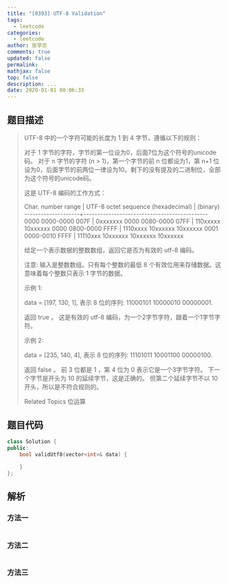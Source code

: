 ```yaml
---
title: "[0393] UTF-8 Validation"
tags:
  - leetcode
categories:
  - leetcode
author: 张学志
comments: true
updated: false
permalink:
mathjax: false
top: false
description: ...
date: 2020-01-01 00:06:33
---
```


## 题目描述

> UTF-8 中的一个字符可能的长度为 1 到 4 字节，遵循以下的规则： 
> 
> 
> 对于 1 字节的字符，字节的第一位设为0，后面7位为这个符号的unicode码。 
> 对于 n 字节的字符 (n > 1)，第一个字节的前 n 位都设为1，第 n+1 位设为0，后面字节的前两位一律设为10。剩下的没有提及的二进制位，全部为这个符号的unicode码。 
> 
> 
> 这是 UTF-8 编码的工作方式： 
> 
> 
> Char. number range  |        UTF-8 octet sequence
> (hexadecimal)    |              (binary)
> --------------------+---------------------------------------------
> 0000 0000-0000 007F | 0xxxxxxx
> 0000 0080-0000 07FF | 110xxxxx 10xxxxxx
> 0000 0800-0000 FFFF | 1110xxxx 10xxxxxx 10xxxxxx
> 0001 0000-0010 FFFF | 11110xxx 10xxxxxx 10xxxxxx 10xxxxxx
> 
> 
> 给定一个表示数据的整数数组，返回它是否为有效的 utf-8 编码。 
> 
> 注意: 
> 输入是整数数组。只有每个整数的最低 8 个有效位用来存储数据。这意味着每个整数只表示 1 字节的数据。 
> 
> 示例 1: 
> 
> 
> data = [197, 130, 1], 表示 8 位的序列: 11000101 10000010 00000001.
> 
> 返回 true 。
> 这是有效的 utf-8 编码，为一个2字节字符，跟着一个1字节字符。
> 
> 
> 示例 2: 
> 
> 
> data = [235, 140, 4], 表示 8 位的序列: 11101011 10001100 00000100.
> 
> 返回 false 。
> 前 3 位都是 1 ，第 4 位为 0 表示它是一个3字节字符。
> 下一个字节是开头为 10 的延续字节，这是正确的。
> 但第二个延续字节不以 10 开头，所以是不符合规则的。
> 
> Related Topics 位运算

## 题目代码

```cpp
class Solution {
public:
    bool validUtf8(vector<int>& data) {
        
    }
};
```

## 解析

### 方法一

```cpp

```

### 方法二

```cpp

```

### 方法三

```cpp

```

